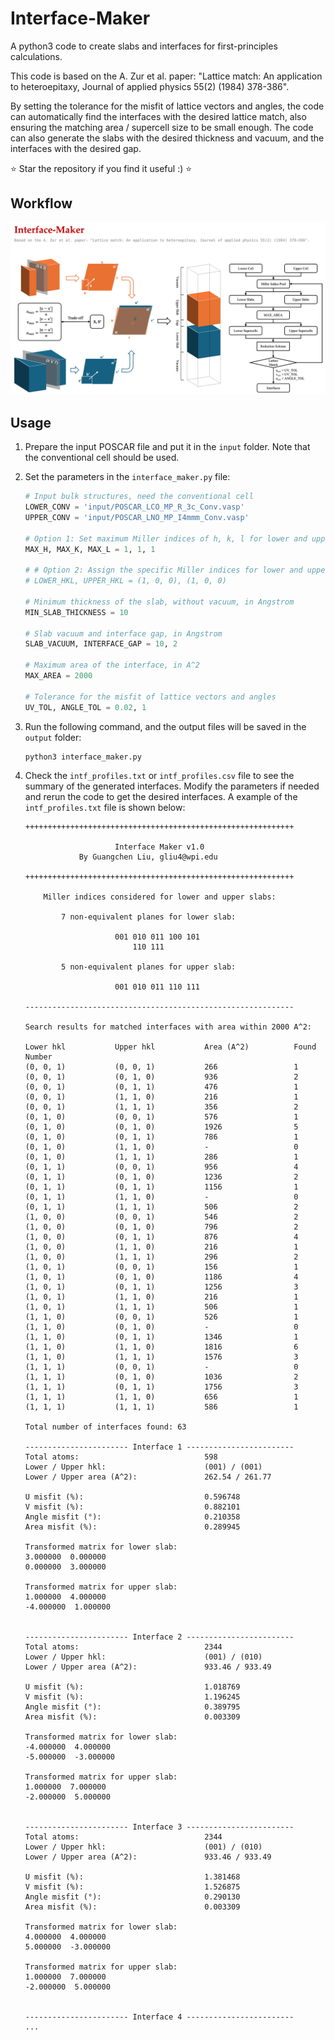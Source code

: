 # Interface-Maker
A python3 code to create slabs and interfaces for first-principles calculations. 

This code is based on the A. Zur et al. paper: "Lattice match: An application to heteroepitaxy, Journal of applied physics 55(2) (1984) 378-386". 

By setting the tolerance for the misfit of lattice vectors and angles, the code can automatically find the interfaces with the desired lattice match, also ensuring the matching area / supercell size to be small enough. The code can also generate the slabs with the desired thickness and vacuum, and the interfaces with the desired gap.

⭐️ Star the repository if you find it useful :) ⭐️

## Workflow
![Workflow](res/image.png)

## Usage
1. Prepare the input POSCAR file and put it in the `input` folder. Note that the conventional cell should be used.
2. Set the parameters in the `interface_maker.py` file:

    ```python
    # Input bulk structures, need the conventional cell
    LOWER_CONV = 'input/POSCAR_LCO_MP_R_3c_Conv.vasp'
    UPPER_CONV = 'input/POSCAR_LNO_MP_I4mmm_Conv.vasp'

    # Option 1: Set maximum Miller indices of h, k, l for lower and upper slabs
    MAX_H, MAX_K, MAX_L = 1, 1, 1

    # # Option 2: Assign the specific Miller indices for lower and upper slabs
    # LOWER_HKL, UPPER_HKL = (1, 0, 0), (1, 0, 0)

    # Minimum thickness of the slab, without vacuum, in Angstrom
    MIN_SLAB_THICKNESS = 10

    # Slab vacuum and interface gap, in Angstrom
    SLAB_VACUUM, INTERFACE_GAP = 10, 2

    # Maximum area of the interface, in A^2
    MAX_AREA = 2000

    # Tolerance for the misfit of lattice vectors and angles
    UV_TOL, ANGLE_TOL = 0.02, 1
    ```
3. Run the following command, and the output files will be saved in the `output` folder:
    ```bash
    python3 interface_maker.py
    ```
4. Check the `intf_profiles.txt` or `intf_profiles.csv` file to see the summary of the generated interfaces. Modify the parameters if needed and rerun the code to get the desired interfaces. A example of the `intf_profiles.txt` file is shown below:
    ```
    ++++++++++++++++++++++++++++++++++++++++++++++++++++++++++++

                        Interface Maker v1.0                    
                By Guangchen Liu, gliu4@wpi.edu               

    ++++++++++++++++++++++++++++++++++++++++++++++++++++++++++++

        Miller indices considered for lower and upper slabs:    

            7 non-equivalent planes for lower slab:           

                        001 010 011 100 101                     
                            110 111                           

            5 non-equivalent planes for upper slab:           

                        001 010 011 110 111                     

    ------------------------------------------------------------

    Search results for matched interfaces with area within 2000 A^2: 

    Lower hkl           Upper hkl           Area (A^2)          Found Number        
    (0, 0, 1)           (0, 0, 1)           266                 1                   
    (0, 0, 1)           (0, 1, 0)           936                 2                   
    (0, 0, 1)           (0, 1, 1)           476                 1                   
    (0, 0, 1)           (1, 1, 0)           216                 1                   
    (0, 0, 1)           (1, 1, 1)           356                 2                   
    (0, 1, 0)           (0, 0, 1)           576                 1                   
    (0, 1, 0)           (0, 1, 0)           1926                5                   
    (0, 1, 0)           (0, 1, 1)           786                 1                   
    (0, 1, 0)           (1, 1, 0)           -                   0                   
    (0, 1, 0)           (1, 1, 1)           286                 1                   
    (0, 1, 1)           (0, 0, 1)           956                 4                   
    (0, 1, 1)           (0, 1, 0)           1236                2                   
    (0, 1, 1)           (0, 1, 1)           1156                1                   
    (0, 1, 1)           (1, 1, 0)           -                   0                   
    (0, 1, 1)           (1, 1, 1)           506                 2                   
    (1, 0, 0)           (0, 0, 1)           546                 2                   
    (1, 0, 0)           (0, 1, 0)           796                 2                   
    (1, 0, 0)           (0, 1, 1)           876                 4                   
    (1, 0, 0)           (1, 1, 0)           216                 1                   
    (1, 0, 0)           (1, 1, 1)           296                 2                   
    (1, 0, 1)           (0, 0, 1)           156                 1                   
    (1, 0, 1)           (0, 1, 0)           1186                4                   
    (1, 0, 1)           (0, 1, 1)           1256                3                   
    (1, 0, 1)           (1, 1, 0)           216                 1                   
    (1, 0, 1)           (1, 1, 1)           506                 1                   
    (1, 1, 0)           (0, 0, 1)           526                 1                   
    (1, 1, 0)           (0, 1, 0)           -                   0                   
    (1, 1, 0)           (0, 1, 1)           1346                1                   
    (1, 1, 0)           (1, 1, 0)           1816                6                   
    (1, 1, 0)           (1, 1, 1)           1576                3                   
    (1, 1, 1)           (0, 0, 1)           -                   0                   
    (1, 1, 1)           (0, 1, 0)           1036                2                   
    (1, 1, 1)           (0, 1, 1)           1756                3                   
    (1, 1, 1)           (1, 1, 0)           656                 1                   
    (1, 1, 1)           (1, 1, 1)           586                 1                   
            
    Total number of interfaces found: 63            

    ----------------------- Interface 1 ------------------------
    Total atoms:                            598
    Lower / Upper hkl:                      (001) / (001)
    Lower / Upper area (A^2):               262.54 / 261.77

    U misfit (%):                           0.596748
    V misfit (%):                           0.882101
    Angle misfit (°):                       0.210358
    Area misfit (%):                        0.289945

    Transformed matrix for lower slab:
    3.000000  0.000000
    0.000000  3.000000

    Transformed matrix for upper slab:
    1.000000  4.000000
    -4.000000  1.000000


    ----------------------- Interface 2 ------------------------
    Total atoms:                            2344
    Lower / Upper hkl:                      (001) / (010)
    Lower / Upper area (A^2):               933.46 / 933.49

    U misfit (%):                           1.018769
    V misfit (%):                           1.196245
    Angle misfit (°):                       0.389795
    Area misfit (%):                        0.003309

    Transformed matrix for lower slab:
    -4.000000  4.000000
    -5.000000  -3.000000

    Transformed matrix for upper slab:
    1.000000  7.000000
    -2.000000  5.000000


    ----------------------- Interface 3 ------------------------
    Total atoms:                            2344
    Lower / Upper hkl:                      (001) / (010)
    Lower / Upper area (A^2):               933.46 / 933.49

    U misfit (%):                           1.381468
    V misfit (%):                           1.526875
    Angle misfit (°):                       0.290130
    Area misfit (%):                        0.003309

    Transformed matrix for lower slab:
    4.000000  4.000000
    5.000000  -3.000000

    Transformed matrix for upper slab:
    1.000000  7.000000
    -2.000000  5.000000


    ----------------------- Interface 4 ------------------------
    ...
    
    ```